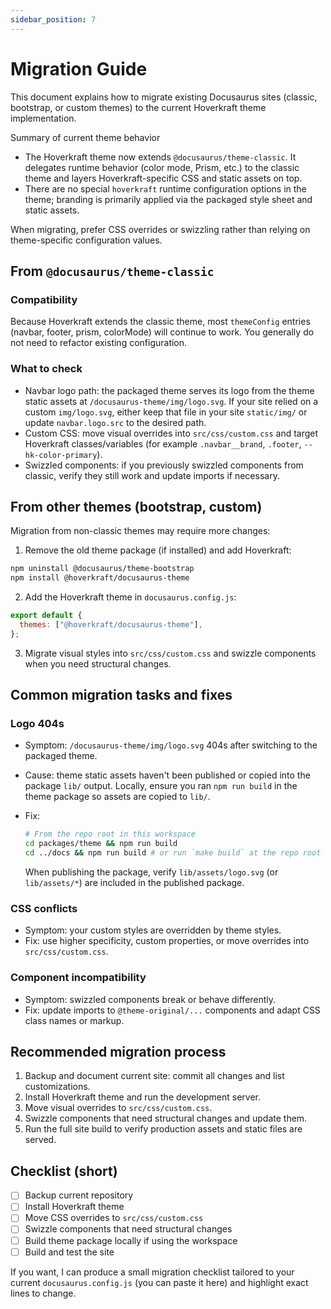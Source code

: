 ```yaml
---
sidebar_position: 7
---
```


# Migration Guide

This document explains how to migrate existing Docusaurus sites (classic, bootstrap, or custom themes) to the current Hoverkraft theme implementation.

Summary of current theme behavior

- The Hoverkraft theme now extends `@docusaurus/theme-classic`. It delegates runtime behavior (color mode, Prism, etc.) to the classic theme and layers Hoverkraft-specific CSS and static assets on top.
- There are no special `hoverkraft` runtime configuration options in the theme; branding is primarily applied via the packaged style sheet and static assets.

When migrating, prefer CSS overrides or swizzling rather than relying on theme-specific configuration values.

## From `@docusaurus/theme-classic`

### Compatibility

Because Hoverkraft extends the classic theme, most `themeConfig` entries (navbar, footer, prism, colorMode) will continue to work. You generally do not need to refactor existing configuration.

### What to check

- Navbar logo path: the packaged theme serves its logo from the theme static assets at `/docusaurus-theme/img/logo.svg`. If your site relied on a custom `img/logo.svg`, either keep that file in your site `static/img/` or update `navbar.logo.src` to the desired path.
- Custom CSS: move visual overrides into `src/css/custom.css` and target Hoverkraft classes/variables (for example `.navbar__brand`, `.footer`, `--hk-color-primary`).
- Swizzled components: if you previously swizzled components from classic, verify they still work and update imports if necessary.

## From other themes (bootstrap, custom)

Migration from non-classic themes may require more changes:

1. Remove the old theme package (if installed) and add Hoverkraft:

```bash
npm uninstall @docusaurus/theme-bootstrap
npm install @hoverkraft/docusaurus-theme
```

2. Add the Hoverkraft theme in `docusaurus.config.js`:

```js
export default {
  themes: ["@hoverkraft/docusaurus-theme"],
};
```

3. Migrate visual styles into `src/css/custom.css` and swizzle components when you need structural changes.

## Common migration tasks and fixes

### Logo 404s

- Symptom: `/docusaurus-theme/img/logo.svg` 404s after switching to the packaged theme.
- Cause: theme static assets haven't been published or copied into the package `lib/` output. Locally, ensure you ran `npm run build` in the theme package so assets are copied to `lib/`.
- Fix:

  ```bash
  # From the repo root in this workspace
  cd packages/theme && npm run build
  cd ../docs && npm run build # or run `make build` at the repo root
  ```

  When publishing the package, verify `lib/assets/logo.svg` (or `lib/assets/*`) are included in the published package.

### CSS conflicts

- Symptom: your custom styles are overridden by theme styles.
- Fix: use higher specificity, custom properties, or move overrides into `src/css/custom.css`.

### Component incompatibility

- Symptom: swizzled components break or behave differently.
- Fix: update imports to `@theme-original/...` components and adapt CSS class names or markup.

## Recommended migration process

1. Backup and document current site: commit all changes and list customizations.
2. Install Hoverkraft theme and run the development server.
3. Move visual overrides to `src/css/custom.css`.
4. Swizzle components that need structural changes and update them.
5. Run the full site build to verify production assets and static files are served.

## Checklist (short)

- [ ] Backup current repository
- [ ] Install Hoverkraft theme
- [ ] Move CSS overrides to `src/css/custom.css`
- [ ] Swizzle components that need structural changes
- [ ] Build theme package locally if using the workspace
- [ ] Build and test the site

If you want, I can produce a small migration checklist tailored to your current `docusaurus.config.js` (you can paste it here) and highlight exact lines to change.
